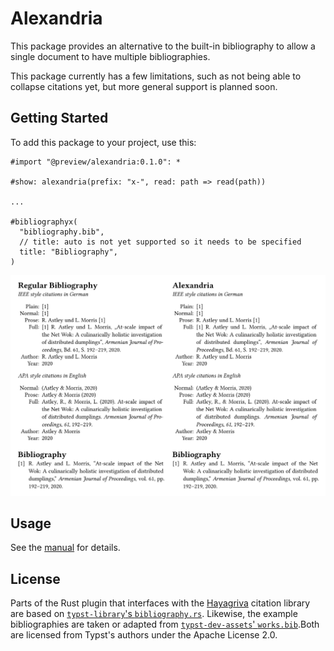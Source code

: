 # Alexandria

This package provides an alternative to the built-in bibliography to allow a single document to have multiple bibliographies.

This package currently has a few limitations, such as not being able to collapse citations yet, but more general support is planned soon.

## Getting Started

To add this package to your project, use this:

```typ
#import "@preview/alexandria:0.1.0": *

#show: alexandria(prefix: "x-", read: path => read(path))

...

#bibliographyx(
  "bibliography.bib",
  // title: auto is not yet supported so it needs to be specified
  title: "Bibliography",
)
```

<picture>
  <source media="(prefers-color-scheme: dark)" srcset="./thumbnail-dark.svg">
  <img src="./thumbnail-light.svg">
</picture>

## Usage

See the [manual](docs/manual.pdf) for details.

## License

Parts of the Rust plugin that interfaces with the [Hayagriva](https://github.com/typst/hayagriva) citation library are based on [`typst-library`'s `bibliography.rs`](https://github.com/typst/typst/blob/26e65bfef5b1da7f6c72e1409237cf03fb5d6069/crates/typst-library/src/model/bibliography.rs). Likewise, the example bibliographies are taken or adapted from [`typst-dev-assets`' `works.bib`](https://github.com/typst/typst-dev-assets/blob/1dba4bea22e5e19597fbf5f321b047ff7626e2d0/files/bib/works.bib).Both are licensed from Typst's authors under the Apache License 2.0.
